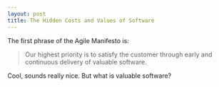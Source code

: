 ```yaml
---
layout: post
title: The Hidden Costs and Values of Software
---
```


The first phrase of the Agile Manifesto is:

> Our highest priority is to satisfy the customer
through early and continuous delivery
of valuable software.

Cool, sounds really nice. But what is valuable software?